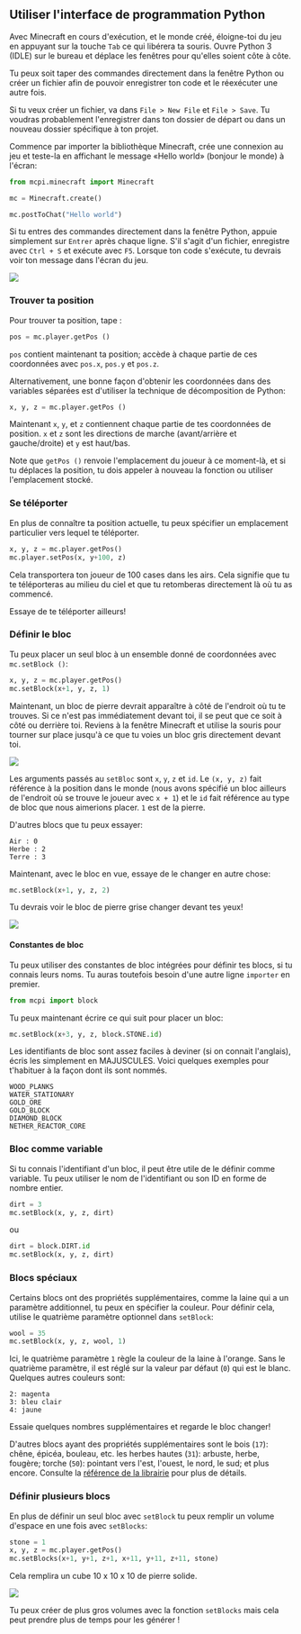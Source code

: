 ## Utiliser l'interface de programmation Python

Avec Minecraft en cours d'exécution, et le monde créé, éloigne-toi du jeu en appuyant sur la touche `Tab` ce qui libérera ta souris. Ouvre Python 3 (IDLE) sur le bureau et déplace les fenêtres pour qu'elles soient côte à côte.

Tu peux soit taper des commandes directement dans la fenêtre Python ou créer un fichier afin de pouvoir enregistrer ton code et le réexécuter une autre fois.

Si tu veux créer un fichier, va dans `File > New File` et `File > Save`. Tu voudras probablement l'enregistrer dans ton dossier de départ ou dans un nouveau dossier spécifique à ton projet.

Commence par importer la bibliothèque Minecraft, crée une connexion au jeu et teste-la en affichant le message «Hello world» (bonjour le monde) à l'écran:

```python
from mcpi.minecraft import Minecraft

mc = Minecraft.create()

mc.postToChat("Hello world")
```

Si tu entres des commandes directement dans la fenêtre Python, appuie simplement sur `Entrer` après chaque ligne. S'il s'agit d'un fichier, enregistre avec `Ctrl + S` et exécute avec `F5`. Lorsque ton code s'exécute, tu devrais voir ton message dans l'écran du jeu.

![](images/helloworld.gif)

### Trouver ta position

Pour trouver ta position, tape :

```python
pos = mc.player.getPos ()
```

`pos` contient maintenant ta position; accède à chaque partie de ces coordonnées avec `pos.x`, `pos.y` et `pos.z`.

Alternativement, une bonne façon d'obtenir les coordonnées dans des variables séparées est d'utiliser la technique de décomposition de Python:

```python
x, y, z = mc.player.getPos ()
```

Maintenant `x`, `y`, et `z` contiennent chaque partie de tes coordonnées de position. `x` et `z` sont les directions de marche (avant/arrière et gauche/droite) et `y` est haut/bas.

Note que `getPos ()` renvoie l'emplacement du joueur à ce moment-là, et si tu déplaces la position, tu dois appeler à nouveau la fonction ou utiliser l'emplacement stocké.

### Se téléporter

En plus de connaître ta position actuelle, tu peux spécifier un emplacement particulier vers lequel te téléporter.

```python
x, y, z = mc.player.getPos()
mc.player.setPos(x, y+100, z)
```

Cela transportera ton joueur de 100 cases dans les airs. Cela signifie que tu te téléporteras au milieu du ciel et que tu retomberas directement là où tu as commencé.

Essaye de te téléporter ailleurs!

### Définir le bloc

Tu peux placer un seul bloc à un ensemble donné de coordonnées avec `mc.setBlock ()`:

```python
x, y, z = mc.player.getPos()
mc.setBlock(x+1, y, z, 1)
```

Maintenant, un bloc de pierre devrait apparaître à côté de l'endroit où tu te trouves. Si ce n'est pas immédiatement devant toi, il se peut que ce soit à côté ou derrière toi. Reviens à la fenêtre Minecraft et utilise la souris pour tourner sur place jusqu'à ce que tu voies un bloc gris directement devant toi.

![](images/mcpi-setblock.png)

Les arguments passés au `setBloc` sont `x`, `y`, `z` et `id`. Le `(x, y, z)` fait référence à la position dans le monde (nous avons spécifié un bloc ailleurs de l'endroit où se trouve le joueur avec `x + 1`) et le `id` fait référence au type de bloc que nous aimerions placer. `1` est de la pierre.

D'autres blocs que tu peux essayer:

    Air : 0
    Herbe : 2
    Terre : 3
    

Maintenant, avec le bloc en vue, essaye de le changer en autre chose:

```python
mc.setBlock(x+1, y, z, 2)
```

Tu devrais voir le bloc de pierre grise changer devant tes yeux!

![](images/mcpi-setblock2.png)

#### Constantes de bloc

Tu peux utiliser des constantes de bloc intégrées pour définir tes blocs, si tu connais leurs noms. Tu auras toutefois besoin d'une autre ligne `importer` en premier.

```python
from mcpi import block
```

Tu peux maintenant écrire ce qui suit pour placer un bloc:

```python
mc.setBlock(x+3, y, z, block.STONE.id)
```

Les identifiants de bloc sont assez faciles à deviner (si on connait l'anglais), écris les simplement en MAJUSCULES. Voici quelques exemples pour t'habituer à la façon dont ils sont nommés.

    WOOD_PLANKS
    WATER_STATIONARY
    GOLD_ORE
    GOLD_BLOCK
    DIAMOND_BLOCK
    NETHER_REACTOR_CORE
    

### Bloc comme variable

Si tu connais l'identifiant d'un bloc, il peut être utile de le définir comme variable. Tu peux utiliser le nom de l'identifiant ou son ID en forme de nombre entier.

```python
dirt = 3
mc.setBlock(x, y, z, dirt)
```

ou

```python
dirt = block.DIRT.id
mc.setBlock(x, y, z, dirt)
```

### Blocs spéciaux

Certains blocs ont des propriétés supplémentaires, comme la laine qui a un paramètre additionnel, tu peux en spécifier la couleur. Pour définir cela, utilise le quatrième paramètre optionnel dans `setBlock`:

```python
wool = 35
mc.setBlock(x, y, z, wool, 1)
```

Ici, le quatrième paramètre `1` règle la couleur de la laine à l'orange. Sans le quatrième paramètre, il est réglé sur la valeur par défaut (`0`) qui est le blanc. Quelques autres couleurs sont:

    2: magenta
    3: bleu clair
    4: jaune
    

Essaie quelques nombres supplémentaires et regarde le bloc changer!

D'autres blocs ayant des propriétés supplémentaires sont le bois (`17`): chêne, épicéa, bouleau, etc. les herbes hautes (`31`): arbuste, herbe, fougère; torche (`50`): pointant vers l'est, l'ouest, le nord, le sud; et plus encore. Consulte la [référence de la librairie](http://www.stuffaboutcode.com/p/minecraft-api-reference.html) pour plus de détails.

### Définir plusieurs blocs

En plus de définir un seul bloc avec `setBlock` tu peux remplir un volume d'espace en une fois avec `setBlocks`:

```python
stone = 1
x, y, z = mc.player.getPos()
mc.setBlocks(x+1, y+1, z+1, x+11, y+11, z+11, stone)
```

Cela remplira un cube 10 x 10 x 10 de pierre solide.

![](images/mcpi-setblocks.png)

Tu peux créer de plus gros volumes avec la fonction `setBlocks` mais cela peut prendre plus de temps pour les générer !